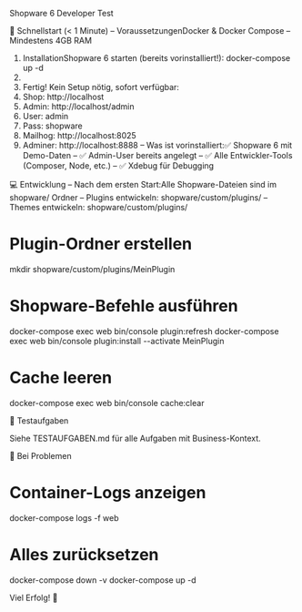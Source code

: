 Shopware 6 Developer Test

🚀 Schnellstart (< 1 Minute)
– VoraussetzungenDocker & Docker Compose
– Mindestens 4GB RAM
1. InstallationShopware 6 starten (bereits vorinstalliert!):
docker-compose up -d
1. 
2. Fertig! Kein Setup nötig, sofort verfügbar:
3. Shop: http://localhost
4. Admin: http://localhost/admin
5. User: admin
6. Pass: shopware
7. Mailhog: http://localhost:8025
8. Adminer: http://localhost:8888
– Was ist vorinstalliert:✅ Shopware 6 mit Demo-Daten
– ✅ Admin-User bereits angelegt
– ✅ Alle Entwickler-Tools (Composer, Node, etc.)
– ✅ Xdebug für Debugging

💻 Entwicklung
– Nach dem ersten Start:Alle Shopware-Dateien sind im shopware/ Ordner
– Plugins entwickeln: shopware/custom/plugins/
– Themes entwickeln: shopware/custom/plugins/
# Plugin-Ordner erstellen
mkdir shopware/custom/plugins/MeinPlugin

# Shopware-Befehle ausführen
docker-compose exec web bin/console plugin:refresh
docker-compose exec web bin/console plugin:install --activate MeinPlugin

# Cache leeren
docker-compose exec web bin/console cache:clear

🎯 Testaufgaben

Siehe TESTAUFGABEN.md für alle Aufgaben mit Business-Kontext.

🐛 Bei Problemen
# Container-Logs anzeigen
docker-compose logs -f web

# Alles zurücksetzen
docker-compose down -v
docker-compose up -d

Viel Erfolg! 🚀
